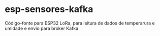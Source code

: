 # esp-sensores-kafka
Código-fonte para ESP32 LoRa, para leitura de dados de temperarura e umidade e envio para broker Kafka
